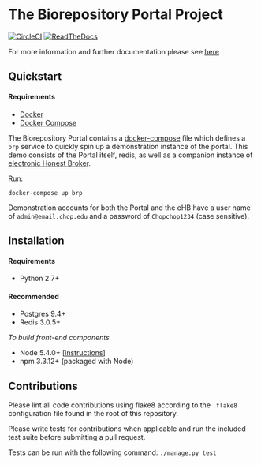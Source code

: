 # The Biorepository Portal Project

[![CircleCI](https://circleci.com/gh/chop-dbhi/biorepo-portal/tree/master.svg?style=svg)](https://circleci.com/gh/chop-dbhi/biorepo-portal/tree/master)
[![ReadTheDocs](https://readthedocs.org/projects/biorepository-portal/badge/?version=latest)](http://biorepository-portal.readthedocs.io/en/latest/)

For more information and further documentation please see [here](http://biorepository-portal.readthedocs.io/en/latest/)


## Quickstart

#### Requirements

* [Docker](https://www.docker.com/)
* [Docker Compose](https://www.docker.com/products/docker-compose)

The Biorepository Portal contains a [docker-compose](https://www.docker.com/products/docker-compose) file which defines a `brp` service to quickly spin up a demonstration instance of the portal. This demo consists of the Portal itself, redis, as well as a companion instance of [electronic Honest Broker](https://github.com/chop-dbhi/ehb-service).

Run:

`docker-compose up brp`

Demonstration accounts for both the Portal and the eHB have a user name of `admin@email.chop.edu` and a password of `Chopchop1234` (case sensitive).

## Installation


#### Requirements

* Python 2.7+

#### Recommended

* Postgres 9.4+
* Redis 3.0.5+

*To build front-end components*

* Node 5.4.0+ [[instructions](https://nodejs.org/en/download/current/)]
* npm 3.3.12+ (packaged with Node)

## Contributions

Please lint all code contributions using flake8 according to the `.flake8` configuration file found in the root of this repository.

Please write tests for contributions when applicable and run the included test suite before submitting a pull request.

Tests can be run with the following command: `./manage.py test`
